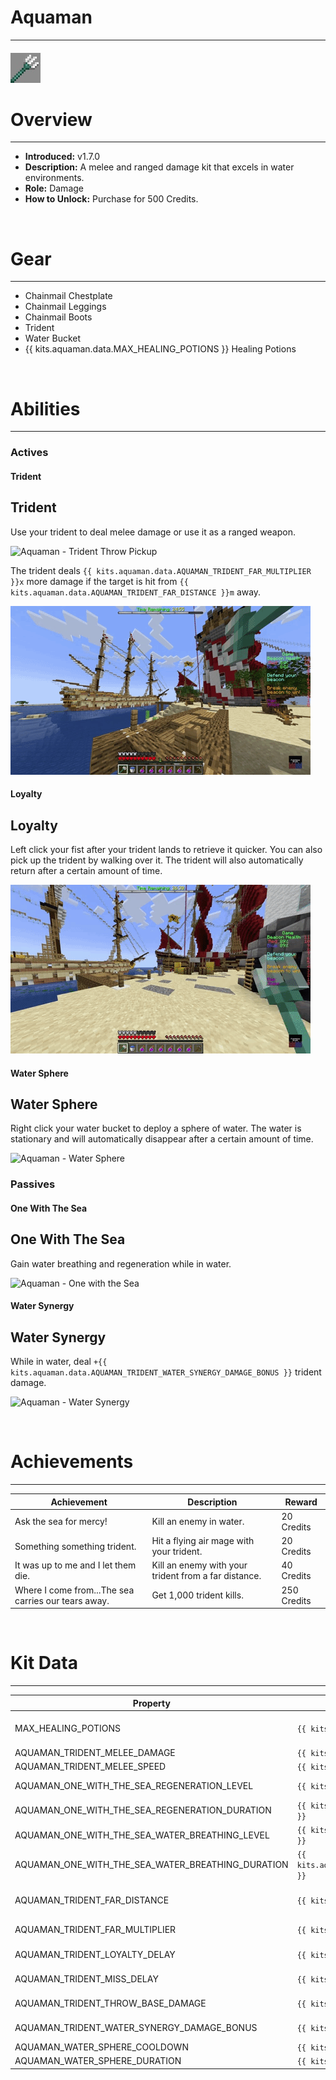 
# Aquaman

***

#### ![aquaman-icon](../assets/icons/aquaman-icon.jpg)

# Overview
***
- **Introduced:** v1.7.0
- **Description:** A melee and ranged damage kit that excels in water environments.
- **Role:** Damage
- **How to Unlock:** Purchase for 500 Credits.

<br />  

# Gear
***
- Chainmail Chestplate
- Chainmail Leggings
- Chainmail Boots
- Trident
- Water Bucket
- {{ kits.aquaman.data.MAX_HEALING_POTIONS }} Healing Potions

<br />  

# Abilities
***
### Actives
<!-- tabs:start -->
#### **Trident**
## Trident
Use your trident to deal melee damage or use it as a ranged weapon.

![Aquaman - Trident Throw Pickup](../assets/kits/aquaman/Aquaman%20-%20Trident%20Throw%20&%20Pickup.gif)

The trident deals `{{ kits.aquaman.data.AQUAMAN_TRIDENT_FAR_MULTIPLIER }}x` more damage if the target is hit from  `{{ kits.aquaman.data.AQUAMAN_TRIDENT_FAR_DISTANCE }}m` away.

![Aquaman - Trident Throw Far](../assets/kits/aquaman/Aquaman%20-%20Trident%20Throw%20Far.gif)

#### **Loyalty**
## Loyalty
Left click your fist after your trident lands to retrieve it quicker. You can also pick up the trident by walking over it. The trident will also automatically return after a certain amount of time.

![Aquaman - Loyalty](../assets/kits/aquaman/Aquaman%20-%20Loyalty.gif)

#### **Water Sphere**
## Water Sphere
Right click your water bucket to deploy a sphere of water. The water is stationary and will automatically disappear after a certain amount of time.

![Aquaman - Water Sphere](../assets/kits/aquaman/Aquaman%20-%20Water%20Sphere.gif)

<!-- tabs:end -->

### Passives
<!-- tabs:start -->
#### **One With The Sea**
## One With The Sea
Gain water breathing and regeneration while in water.

![Aquaman - One with the Sea](../assets/kits/aquaman/Aquaman%20-%20One%20with%20the%20Sea.gif)

#### **Water Synergy**
## Water Synergy
While in water, deal `+{{ kits.aquaman.data.AQUAMAN_TRIDENT_WATER_SYNERGY_DAMAGE_BONUS }}` trident damage.

![Aquaman - Water Synergy](../assets/kits/aquaman/Aquaman%20-%20Water%20Synergy.gif)

<!-- tabs:end -->
<br />  

# Achievements
***

| Achievement | Description | Reward |
| ----------- | ----------- | ------ |
| Ask the sea for mercy! | Kill an enemy in water. | 20 Credits |
| Something something trident. | Hit a flying air mage with your trident. | 20 Credits |
| It was up to me and I let them die. | Kill an enemy with your trident from a far distance. | 40 Credits |
| Where I come from...The sea carries our tears away. | Get 1,000 trident kills. | 250 Credits |

<br />  

# Kit Data
***

| Property | Value | Description |
|----------|-------|-------------|
| MAX_HEALING_POTIONS | `{{ kits.aquaman.data.MAX_HEALING_POTIONS }}` | {{ kitDataSharedDescriptions.MAX_HEALING_POTIONS }} |
| AQUAMAN_TRIDENT_MELEE_DAMAGE | `{{ kits.aquaman.data.AQUAMAN_TRIDENT_MELEE_DAMAGE }}` | The base melee damage of the trident. |
| AQUAMAN_TRIDENT_MELEE_SPEED | `{{ kits.aquaman.data.AQUAMAN_TRIDENT_MELEE_SPEED }}` | The base melee speed of the trident. |
| AQUAMAN_ONE_WITH_THE_SEA_REGENERATION_LEVEL | `{{ kits.aquaman.data.AQUAMAN_ONE_WITH_THE_SEA_REGENERATION_LEVEL }}` | The level of the regeneration potion effect that the One With The Sea passive gives. |
| AQUAMAN_ONE_WITH_THE_SEA_REGENERATION_DURATION | `{{ kits.aquaman.data.AQUAMAN_ONE_WITH_THE_SEA_REGENERATION_DURATION }}` | The duration, in ticks, of the regeneration effect that the One With the Sea passive gives. |
| AQUAMAN_ONE_WITH_THE_SEA_WATER_BREATHING_LEVEL | `{{ kits.aquaman.data.AQUAMAN_ONE_WITH_THE_SEA_WATER_BREATHING_LEVEL }}` | The level of the water breathing potion effect that the One With The Sea passive gives. |
| AQUAMAN_ONE_WITH_THE_SEA_WATER_BREATHING_DURATION | `{{ kits.aquaman.data.AQUAMAN_ONE_WITH_THE_SEA_WATER_BREATHING_DURATION }}` | The duration, in ticks, of the water breathing potion effect that the One With the Sea passive gives. |
| AQUAMAN_TRIDENT_FAR_DISTANCE | `{{ kits.aquaman.data.AQUAMAN_TRIDENT_FAR_DISTANCE }}` | The distance from an enemy that is hit by the player's trident projectile that is required to be considered far trident damage. |
| AQUAMAN_TRIDENT_FAR_MULTIPLIER | `{{ kits.aquaman.data.AQUAMAN_TRIDENT_FAR_MULTIPLIER }}` | The multiplicative damage bonus that is applied to far trident damage
| AQUAMAN_TRIDENT_LOYALTY_DELAY | `{{ kits.aquaman.data.AQUAMAN_TRIDENT_LOYALTY_DELAY }}` | The delay, in ticks, between the loyalty sound effect and receiving the trident in the player's inventory.|
| AQUAMAN_TRIDENT_MISS_DELAY | `{{ kits.aquaman.data.AQUAMAN_TRIDENT_MISS_DELAY }}` | The delay, in ticks, after throwing a trident to automatically trigger the loyalty passive. |
| AQUAMAN_TRIDENT_THROW_BASE_DAMAGE | `{{ kits.aquaman.data.AQUAMAN_TRIDENT_THROW_BASE_DAMAGE }}` | The base damage of the throwing the trdent at an enemy. |
| AQUAMAN_TRIDENT_WATER_SYNERGY_DAMAGE_BONUS | `{{ kits.aquaman.data.AQUAMAN_TRIDENT_WATER_SYNERGY_DAMAGE_BONUS }}` | The addtitive damage bonus to all trident damage when water synergy is active.|
| AQUAMAN_WATER_SPHERE_COOLDOWN | `{{ kits.aquaman.data.AQUAMAN_WATER_SPHERE_COOLDOWN }}` | Cooldown, in ticks, of the Water Sphere ability. |
| AQUAMAN_WATER_SPHERE_DURATION | `{{ kits.aquaman.data.AQUAMAN_WATER_SPHERE_DURATION }}` | Duration, in ticks, of the Water Sphere ability. |